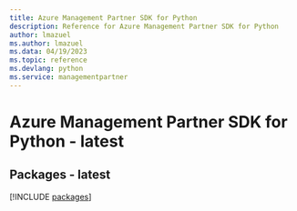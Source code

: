 ```yaml
---
title: Azure Management Partner SDK for Python
description: Reference for Azure Management Partner SDK for Python
author: lmazuel
ms.author: lmazuel
ms.data: 04/19/2023
ms.topic: reference
ms.devlang: python
ms.service: managementpartner
---
```

# Azure Management Partner SDK for Python - latest
## Packages - latest
[!INCLUDE [packages](management-partner-index.md)]